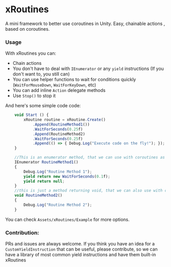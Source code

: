 # xRoutines
A mini framework to better use coroutines in Unity.
Easy, chainable actions , based on coroutines.

### Usage

With xRoutines you can:

 * Chain actions
 * You don't have to deal with `IEnumerator` or any `yield` instructions (If you don't want to, you still can)
 * You can use helper functions to wait for conditions quickly (`WaitForMouseDown`, `WaitForKeyDown`, etc)
 * You can add inline `Action` delegate methods 
 * Use `Stop()` to stop it

And here's some simple code code:

```javascript
	void Start () {
        xRoutine routine = xRoutine.Create()
            .Append(RoutineMethod1())
            .WaitForSeconds(0.25f)
            .Append(RoutineMethod2)
            .WaitForSeconds(0.25f)
            .Append(() => { Debug.Log("Execute code on the fly!"); });
    }

    //This is an enumerator method, that we can use with coroutines as usual
    IEnumerator RoutineMethod1()
    {
        Debug.Log("Routine Method 1");
        yield return new WaitForSeconds(0.1f);
        yield return null;
    }
    //this is just a method returning void, that we can also use with coroutines
    void RoutineMethod2()
    {
        Debug.Log("Routine Method 2");
    }
```

You can check `Assets/xRoutines/Example` for more options.

### Contribution:

PRs and issues are always welcome.
If you think you have an idea for a `CustomYieldInstruction` that can be useful, please contribute, so we can have a library of most common yield instructions and have them built-in xRoutines